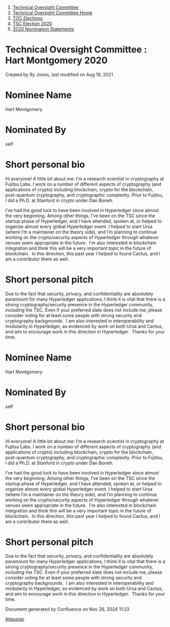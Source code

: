 1. [Technical Oversight Committee](index.html)
2. [Technical Oversight Committee Home](Technical-Oversight-Committee-Home_21430274.html)
3. [TOC Elections](TOC-Elections_21448771.html)
4. [TSC Election 2020](TSC-Election-2020_21434260.html)
5. [2020 Nomination Statements](2020-Nomination-Statements_21451712.html)

# Technical Oversight Committee : Hart Montgomery 2020

Created by Ry Jones, last modified on Aug 19, 2021

# Nominee Name

Hart Montgomery

# Nominated By

self

# Short personal bio

Hi everyone! A little bit about me: I’m a research scientist in cryptography at Fujitsu Labs. I work on a number of different aspects of cryptography (and applications of crypto) including blockchain, crypto for the blockchain, post-quantum cryptography, and cryptographic complexity. Prior to Fujitsu, I did a Ph.D. at Stanford in crypto under Dan Boneh.

I’ve had the good luck to have been involved in Hyperledger since almost the very beginning. Among other things, I’ve been on the TSC since the startup phase of Hyperledger, and I have attended, spoken at, or helped to organize almost every global Hyperledger event. I helped to start Ursa (where I’m a maintainer on the theory side), and I’m planning to continue working on the crypto/security aspects of Hyperledger through whatever venues seem appropriate in the future.  I'm also interested in blockchain integration and think this will be a very important topic in the future of blockchain.  In this direction, this past year I helped to found Cactus, and I am a contributor there as well.

# Short personal pitch

Due to the fact that security, privacy, and confidentiality are absolutely paramount for many Hyperledger applications, I think it is vital that there is a strong cryptography/security presence in the Hyperledger community, including the TSC. Even if your preferred slate does not include me, please consider voting for at least some people with strong security and cryptography backgrounds.  I am also interested in interoperability and modularity in Hyperledger, as evidenced by work on both Ursa and Cactus, and aim to encourage work in this direction in Hyperledger.  Thanks for your time.

# Nominee Name

Hart Montgomery

# Nominated By

self

# Short personal bio

Hi everyone! A little bit about me: I’m a research scientist in cryptography at Fujitsu Labs. I work on a number of different aspects of cryptography (and applications of crypto) including blockchain, crypto for the blockchain, post-quantum cryptography, and cryptographic complexity. Prior to Fujitsu, I did a Ph.D. at Stanford in crypto under Dan Boneh.

I’ve had the good luck to have been involved in Hyperledger since almost the very beginning. Among other things, I’ve been on the TSC since the startup phase of Hyperledger, and I have attended, spoken at, or helped to organize almost every global Hyperledger event. I helped to start Ursa (where I’m a maintainer on the theory side), and I’m planning to continue working on the crypto/security aspects of Hyperledger through whatever venues seem appropriate in the future.  I'm also interested in blockchain integration and think this will be a very important topic in the future of blockchain.  In this direction, this past year I helped to found Cactus, and I am a contributor there as well.

# Short personal pitch

Due to the fact that security, privacy, and confidentiality are absolutely paramount for many Hyperledger applications, I think it is vital that there is a strong cryptography/security presence in the Hyperledger community, including the TSC. Even if your preferred slate does not include me, please consider voting for at least some people with strong security and cryptography backgrounds.  I am also interested in interoperability and modularity in Hyperledger, as evidenced by work on both Ursa and Cactus, and aim to encourage work in this direction in Hyperledger.  Thanks for your time.

Document generated by Confluence on Nov 26, 2024 11:23

[Atlassian](http://www.atlassian.com/)

